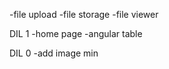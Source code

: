 







-file upload
-file storage
-file viewer




DIL 1
-home page
-angular table


DIL 0
-add image min

